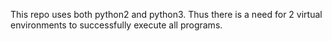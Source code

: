 This repo uses both python2 and python3.
Thus there is a need for 2 virtual environments to successfully execute all programs.
